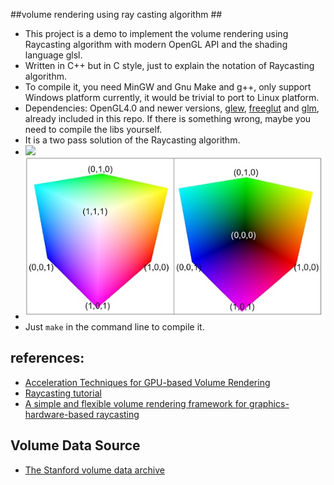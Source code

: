 
##volume rendering using ray casting algorithm ##

- This project is a demo to implement the volume rendering using Raycasting algorithm with modern OpenGL API and the shading language glsl.
- Written in C++ but in C style, just to explain the notation of Raycasting algorithm.
- To compile it, you need MinGW and Gnu Make and g++, only support Windows platform currently, it would be trivial to port to Linux platform.
- Dependencies: OpenGL4.0 and newer versions, [glew](http://glew.sourceforge.net/), [freeglut](http://freeglut.sourceforge.net/) and [glm](http://glm.g-truc.net/ ), already included in this repo. If there is something wrong, maybe you need to compile the libs yourself.
- It is a two pass solution of the Raycasting algorithm.
- ![](http://www.voreen.org//files/ray_raycasting_general.jpg)
- ![](ray_entry_exit.jpg)
- Just `make` in the command line to compile it.


## references: ##
- [Acceleration Techniques for GPU-based Volume Rendering](http://cglab.snu.ac.kr/lectures/05-2/graphics/notes/papers/Acceleration%20Techniques%20for%20GPU.pdf)
- [Raycasting tutorial](http://www.voreen.org/129-Ray-Casting.html)
- [A simple and flexible volume rendering framework for graphics-hardware-based raycasting](http://dl.acm.org/citation.cfm?id=2386498)

## Volume Data Source ##
- [The Stanford volume data archive](http://www-graphics.stanford.edu/data/voldata/)